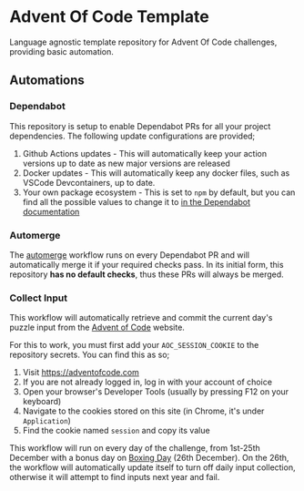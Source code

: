 # Advent Of Code Template

Language agnostic template repository for Advent Of Code challenges, providing basic automation.

## Automations

### Dependabot

This repository is setup to enable Dependabot PRs for all your project dependencies. The following update configurations are provided;

1. Github Actions updates - This will automatically keep your action versions up to date as new major versions are released
2. Docker updates - This will automatically keep any docker files, such as VSCode Devcontainers, up to date.
3. Your own package ecosystem - This is set to `npm` by default, but you can find all the possible values to change it to [in the Dependabot documentation](https://docs.github.com/en/code-security/dependabot/dependabot-version-updates/configuration-options-for-the-dependabot.yml-file#package-ecosystem)

### Automerge

The [automerge](./.github/workflows/automerge.yml) workflow runs on every Dependabot PR and will automatically merge it if your required checks pass. In its initial form, this repository **has no default checks**, thus these PRs will always be merged.

### Collect Input

This workflow will automatically retrieve and commit the current day's puzzle input from the [Advent of Code](https://adventofcode.com) website.

For this to work, you must first add your `AOC_SESSION_COOKIE` to the repository secrets. You can find this as so;

1. Visit https://adventofcode.com
2. If you are not already logged in, log in with your account of choice
3. Open your browser's Developer Tools (usually by pressing F12 on your keyboard)
4. Navigate to the cookies stored on this site (in Chrome, it's under `Application`)
5. Find the cookie named `session` and copy its value

This workflow will run on every day of the challenge, from 1st-25th December with a bonus day on [Boxing Day](https://en.wikipedia.org/wiki/Boxing_Day) (26th December). On the 26th, the workflow will automatically update itself to turn off daily input collection, otherwise it will attempt to find inputs next year and fail.
